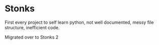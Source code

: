 # Stonks

First every project to self learn python, not well documented, messy file structure, inefficient code.

Migrated over to Stonks 2
